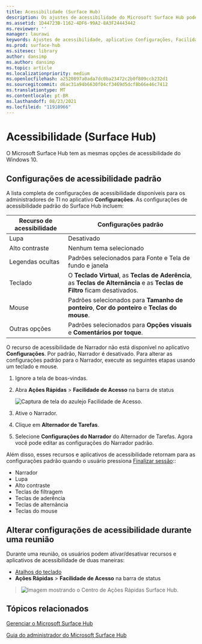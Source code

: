 ```yaml
---
title: Acessibilidade (Surface Hub)
description: Os ajustes de acessibilidade do Microsoft Surface Hub podem ser alteradas usando o aplicativo Configurações. Você as encontrará em Facilidade de Acesso. O Surface Hub tem as mesmas opções de acessibilidade do Windows 10.
ms.assetid: 1D44723B-1162-4DF6-99A2-8A3F24443442
ms.reviewer: ''
manager: laurawi
keywords: Ajustes de acessibilidade, aplicativo Configurações, Facilidade de Acesso
ms.prod: surface-hub
ms.sitesec: library
author: dansimp
ms.author: dansimp
ms.topic: article
ms.localizationpriority: medium
ms.openlocfilehash: a2520897a0ada7dc0ba23472c2b0f809ccb232d1
ms.sourcegitcommit: d6ac31a94b6630f04cf3469d5dcf8b66e46c7412
ms.translationtype: MT
ms.contentlocale: pt-BR
ms.lasthandoff: 08/23/2021
ms.locfileid: "11910966"
---
```

# <a name="accessibility-surface-hub"></a>Acessibilidade (Surface Hub)

O Microsoft Surface Hub tem as mesmas opções de acessibilidade do Windows 10.


## <a name="default-accessibility-settings"></a>Configurações de acessibilidade padrão

A lista completa de configurações de acessibilidade disponíveis para os administradores de TI no aplicativo **Configurações**. As configurações de acessibilidade padrão do Surface Hub incluem:

| Recurso de acessibilidade | Configurações padrão  |
| --------------------- | ----------------- |
| Lupa             | Desativado               |
| Alto contraste         | Nenhum tema selecionado |
| Legendas ocultas       | Padrões selecionados para Fonte e Tela de fundo e janela |
| Teclado              | O **Teclado Virtual**, as **Teclas de Aderência**, as **Teclas de Alternância** e as **Teclas de Filtro** ficam desativados. |
| Mouse                 | Padrões selecionados para **Tamanho de ponteiro**, **Cor do ponteiro** e **Teclas do mouse**. |
| Outras opções         | Padrões selecionados para **Opções visuais** e **Comentários por toque**. |

O recurso de acessibilidade de Narrador não está disponível no aplicativo **Configurações**. Por padrão, Narrador é desativado. Para alterar as configurações padrão para o Narrador, execute as seguintes etapas usando um teclado e mouse.

1. Ignore a tela de boas-vindas.
2. Abra **Ações Rápidas** > **Facilidade de Acesso** na barra de status

    ![Captura de tela do azulejo Facilidade de Acesso.](images/ease-of-access.png)
    
3. Ative o Narrador.
4. Clique em **Alternador de Tarefas**.
5. Selecione **Configurações do Narrador** do Alternador de Tarefas. Agora você pode editar as configurações do Narrador padrão.

Além disso, esses recursos e aplicativos de acessibilidade retornam para as configurações padrão quando o usuário pressiona [Finalizar sessão](finishing-your-surface-hub-meeting.md)::
- Narrador
- Lupa
- Alto contraste
- Teclas de filtragem
- Teclas de aderência
- Teclas de alternância
- Teclas do mouse


## <a name="change-accessibility-settings-during-a-meeting"></a>Alterar configurações de acessibilidade durante uma reunião

Durante uma reunião, os usuários podem ativar/desativar recursos e aplicativos de acessibilidade de duas maneiras:
- [Atalhos do teclado](https://support.microsoft.com/help/13813/windows-10-microsoft-surface-hub-keyboard-shortcuts)
- **Ações Rápidas** > **Facilidade de Acesso** na barra de status

> ![Imagem mostrando o Centro de Ações Rápidas Surface Hub.](images/sh-quick-action.png)


## <a name="related-topics"></a>Tópicos relacionados

[Gerenciar o Microsoft Surface Hub](manage-surface-hub.md)

[Guia do administrador do Microsoft Surface Hub](surface-hub-administrators-guide.md)
